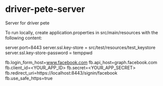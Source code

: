 # driver-pete-server
Server for driver pete

To run locally, create application.properties in src/main/resources with the following content:

server.port=8443
server.ssl.key-store = src/test/resources/test_keystore
server.ssl.key-store-password = temppwd

fb.login_form_host=www.facebook.com
fb.api_host=graph.facebook.com
fb.client_id=<YOUR_APP_ID>
fb.secret=<YOUR_APP_SECRET>
fb.redirect_uri=https://localhost:8443/signin/facebook
fb.use_safe_https=true
